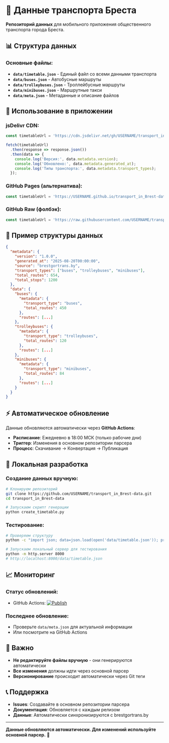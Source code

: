 # 🚌 Данные транспорта Бреста

**Репозиторий данных** для мобильного приложения общественного транспорта города Бреста.

## 📊 Структура данных

### **Основные файлы:**

- **`data/timetable.json`** - Единый файл со всеми данными транспорта
- **`data/buses.json`** - Автобусные маршруты
- **`data/trolleybuses.json`** - Троллейбусные маршруты  
- **`data/minibuses.json`** - Маршрутные такси
- **`data/meta.json`** - Метаданные и описание файлов

## 🚀 Использование в приложении

### **jsDelivr CDN:**
```javascript
const timetableUrl = 'https://cdn.jsdelivr.net/gh/USERNAME/transport_in_Brest-data@main/data/timetable.json';

fetch(timetableUrl)
  .then(response => response.json())
  .then(data => {
    console.log('Версия:', data.metadata.version);
    console.log('Обновлено:', data.metadata.generated_at);
    console.log('Типы транспорта:', data.metadata.transport_types);
  });
```

### **GitHub Pages (альтернатива):**
```javascript
const timetableUrl = 'https://USERNAME.github.io/transport_in_Brest-data/data/timetable.json';
```

### **GitHub Raw (фолбэк):**
```javascript
const timetableUrl = 'https://raw.githubusercontent.com/USERNAME/transport_in_Brest-data/main/data/timetable.json';
```

## 📱 Пример структуры данных

```json
{
  "metadata": {
    "version": "1.0.0",
    "generated_at": "2025-08-20T00:00:00",
    "source": "brestgortrans.by",
    "transport_types": ["buses", "trolleybuses", "minibuses"],
    "total_routes": 654,
    "total_stops": 1200
  },
  "data": {
    "buses": {
      "metadata": {
        "transport_type": "buses",
        "total_routes": 450
      },
      "routes": [...]
    },
    "trolleybuses": {
      "metadata": {
        "transport_type": "trolleybuses", 
        "total_routes": 120
      },
      "routes": [...]
    },
    "minibuses": {
      "metadata": {
        "transport_type": "minibuses",
        "total_routes": 84
      },
      "routes": [...]
    }
  }
}
```

## ⚡ Автоматическое обновление

Данные обновляются автоматически через **GitHub Actions**:

- **Расписание**: Ежедневно в 18:00 МСК (только рабочие дни)
- **Триггер**: Изменения в основном репозитории парсера
- **Процесс**: Скачивание → Конвертация → Публикация

## 🔧 Локальная разработка

### **Создание данных вручную:**
```bash
# Клонируем репозиторий
git clone https://github.com/USERNAME/transport_in_Brest-data.git
cd transport_in_Brest-data

# Запускаем скрипт генерации
python create_timetable.py
```

### **Тестирование:**
```bash
# Проверяем структуру
python -c "import json; data=json.load(open('data/timetable.json')); print('OK:', data['metadata']['version'])"

# Запускаем локальный сервер для тестирования
python -m http.server 8000
# http://localhost:8000/data/timetable.json
```

## 📈 Мониторинг

### **Статус обновлений:**
- GitHub Actions: [![Publish](https://github.com/USERNAME/transport_in_Brest-data/workflows/Publish%20Transport%20Data/badge.svg)](https://github.com/USERNAME/transport_in_Brest-data/actions)

### **Последнее обновление:**
- Проверьте `data/meta.json` для актуальной информации
- Или посмотрите на GitHub Actions

## 🚨 Важно

- **Не редактируйте файлы вручную** - они генерируются автоматически
- **Все изменения** должны идти через основной парсер
- **Версионирование** происходит автоматически через Git теги

## 📞 Поддержка

- **Issues**: Создавайте в основном репозитории парсера
- **Документация**: Обновляется с каждым релизом
- **Данные**: Автоматически синхронизируются с brestgortrans.by

---

**Данные обновляются автоматически. Для изменений используйте основной парсер.** 🚀

